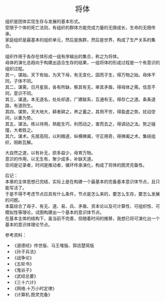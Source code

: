<center><font size=5>将体</font></center>

组织是团体实现生存与发展的基本形式。<br>
受限于个体的死亡法则，有组织的群体方能完成力量的无限成长，生命的无限传承。<br/>
家庭组织是最基本的组织单元，然后是族群，然后是世界，构成了生产关系的集合。<br/>

组织作用于各存在体形成一组有序输出的集合，称之为将体。<br/>
母体的演化总趋向于构建出适合生存的结果，一组将体的形成过程是一个有意识的组织过程。<br/>
其一，谋始。天下有始，为天下母，有无变化，固而子生，得万物之始。母体不同，子体不同。<br/>
其二，谋需。日月星辰，各有所缺，察其有无，审其矛盾，得母体之需。信息不同，意识不同。<br/>
其三，谋道。本无道名，处处却道，广建联系，互通有无，得存亡之道。条条道路，有道则生。<br/>
其四，谋势。天大地大，耕者耕之，养之蓄之，其用不穷，得盈虚之势。扰动空间，以重为势。<br/>
其五，谋法。练以待用，熟能生巧，利而动之，害而去之，得调动之法。势之碰撞，大者胜之。<br/>
其六，谋术。先居高阳，以利粮道，纵横捭阖，守正用奇，得捭阖之术。集结组织，阻断瓦解。<br/>

大自然之道，以有补无，损多益少，母育万物。<br/>
意识的作用，以无生有，聚少成多，补缺天道。<br/>
空间是记录者，时间是推动者，循环传承演化，构成了将体的图灵完备性。<br/>

后记：<br/>
本章的主体思想已完结，实际上是在构建一个最基本的完备基本意识体节点，且只能写活了。<br/>
于是不得不考虑节点应具有什么条件，节点是怎么来的，要怎么生存，要怎么发展的问题。<br/>
本篇综合了母子、有无、道、易、兵、矛盾、资本论以及可计算性、可组织性、可模拟性等理论，试图构建出一个基本的意识体节点。<br/>
在基本主体的结构下，虽当前不完善，但随着时间的推移，我想已将可演化出一个基本的意识体理论节点。<br/>

参考资料：
* 《道德经》传世版、马王堆版、郭店楚简版
* 《孙子兵法》
* 《战争论》
* 《五轮书》
* 《鬼谷子》
* 《武经总要》
* 《三十六计》
* 《网络.十万小时定律》
* 《计算机.图灵完备》

